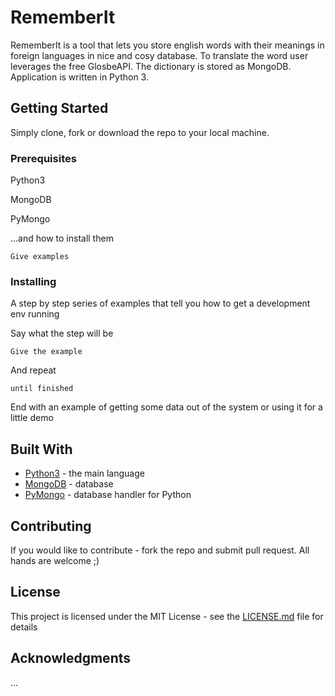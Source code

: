 # RememberIt

RememberIt is a tool that lets you store english words with their meanings in foreign languages in nice and cosy database.
To translate the word user leverages the free GlosbeAPI.
The dictionary is stored as MongoDB.
Application is written in Python 3.

## Getting Started

Simply clone, fork or download the repo to your local machine.

### Prerequisites

Python3

MongoDB

PyMongo

...and how to install them

```
Give examples
```

### Installing

A step by step series of examples that tell you how to get a development env running

Say what the step will be

```
Give the example
```

And repeat

```
until finished
```

End with an example of getting some data out of the system or using it for a little demo


## Built With

* [Python3](https://www.python.org/) - the main language
* [MongoDB](https://www.mongodb.com/) - database
* [PyMongo](https://api.mongodb.com/python/current/) - database handler for Python

## Contributing

If you would like to contribute - fork the repo and submit pull request. 
All hands are welcome ;)

## License

This project is licensed under the MIT License - see the [LICENSE.md](LICENSE.md) file for details

## Acknowledgments

...


